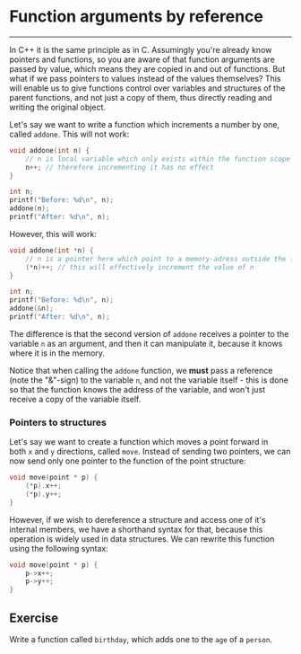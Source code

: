 # Function arguments by reference

---

In C++ it is the same principle as in C. Assumingly you're already know pointers and functions, so you are aware of that function arguments are passed by value, which means they are copied in and out of functions. But what if we pass pointers to values instead of the values themselves? This will enable us to give functions control over variables and structures of the parent functions, and not just a copy of them, thus directly reading and writing the original object.

Let's say we want to write a function which increments a number by one, called `addone`. This will not work:

```cpp
void addone(int n) {
    // n is local variable which only exists within the function scope
    n++; // therefore incrementing it has no effect
}

int n;
printf("Before: %d\n", n);
addone(n);
printf("After: %d\n", n);
```

However, this will work:

```cpp
void addone(int *n) {
    // n is a pointer here which point to a memory-adress outside the function scope
    (*n)++; // this will effectively increment the value of n
}

int n;
printf("Before: %d\n", n);
addone(&n);
printf("After: %d\n", n);
```

The difference is that the second version of `addone` receives a pointer to the variable `n` as an argument, and then it can manipulate it, because it knows where it is in the memory.

Notice that when calling the `addone` function, we **must** pass a reference (note the "&"-sign) to the variable `n`, and not the variable itself - this is done so that the function knows the address of the variable, and won't just receive a copy of the variable itself.

### Pointers to structures

Let's say we want to create a function which moves a point forward in both `x` and `y` directions, called `move`. Instead of sending two pointers, we can now send only one pointer to the function of the point structure:

```cpp
void move(point * p) {
    (*p).x++;
    (*p).y++;
}
```

However, if we wish to dereference a structure and access one of it's internal members, we have a shorthand syntax for that, because this operation is widely used in data structures. We can rewrite this function using the following syntax:

```cpp
void move(point * p) {
    p->x++;
    p->y++;
}
```

## Exercise

Write a function called `birthday`, which adds one to the `age` of a `person`.
